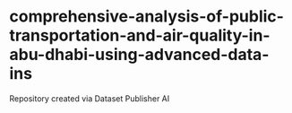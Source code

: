 # comprehensive-analysis-of-public-transportation-and-air-quality-in-abu-dhabi-using-advanced-data-ins
Repository created via Dataset Publisher AI
